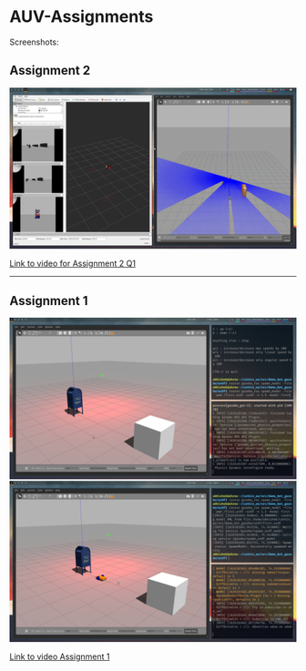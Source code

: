 # AUV-Assignments

Screenshots:

## Assignment 2

<img src="./demo_bot_gazebo/assets/sensors.png" />

<a href="https://github.com/abhishekshree/AUV-Assignments/tree/master/demo_bot_gazebo/assets/sensors.mp4">Link to video for Assignment 2 Q1</a>

---

## Assignment 1

<img src="./demo_bot_gazebo/assets/first.png" />
<img src="./demo_bot_gazebo/assets/second.png" />

<a href="https://github.com/abhishekshree/AUV-Assignments/tree/master/demo_bot_gazebo/assets/bot_gazebo.mp4">Link to video Assignment 1</a>

